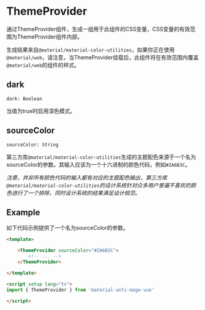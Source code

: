 # ThemeProvider
通过ThemeProvider组件，生成一组用于此组件的CSS变量，CSS变量的有效范围为ThemeProvider组件内部。

生成结果来自`@material/material-color-utilities`，如果你正在使用`@material/web`，请注意，当ThemeProvider挂载后，此组件将在有效范围内覆盖`@material/web`的组件的样式。

## dark
`dark: Boolean`

当值为true时启用深色模式。

## sourceColor
`sourceColor: String`

第三方库`@material/material-color-utilities`生成的主题配色来源于一个名为sourceColor的参数。其输入应该为一个十六进制的颜色代码，例如`#2A6B3C`。

_注意，并非所有颜色代码的输入都有对应的主题配色输出，第三方库`@material/material-color-utilities`的设计系统针对众多用户普遍不喜欢的颜色进行了一个排除，同时设计系统的结果满足设计规范。_

## Example
如下代码示例提供了一个名为sourceColor的参数。

```html
<template>

    <ThemeProvider sourceColor="#2A6B3C">
        <!-- ... -->
    </ThemeProvider>

</template>

<script setup lang="ts">
import { ThemeProvider } from 'material-anti-mage-vue'

</script>
```